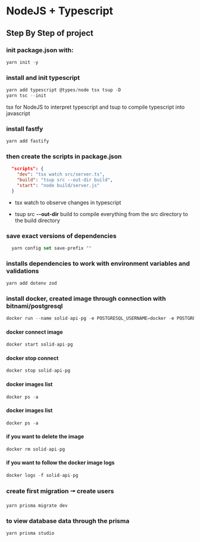 # NodeJS + Typescript

## Step By Step of project
### init package.json with:

```js
yarn init -y
```

### install and init typescript

```js
yarn add typescript @types/node tsx tsup -D  
yarn tsc --init
```
tsx for NodeJS to interpret typescript and tsup to compile typescript into javascript

### install fastfy 

```js
yarn add fastify
```

### then create the scripts in package.json

```json
  "scripts": {
    "dev": "tsx watch src/server.ts",
    "build": "tsup src --out-dir build",
    "start": "node build/server.js"
  }
  ```
* tsx watch to observe changes in typescript

* tsup src **--out-dir** build to compile everything from the src directory to the build directory

### save exact versions of dependencies

```js
  yarn config set save-prefix ""
```

### installs dependencies to work with environment variables and validations

```js
yarn add dotenv zod 
```

### install docker, created image through connection with bitnami/postgresql
```js
docker run --name solid-api-pg -e POSTGRESQL_USERNAME=docker -e POSTGRESQL_PASSWORD=docker -e POSTGRESQL_DATABASE=solidapi -p 5432:5432 bitnami/postgresql
```

#### docker connect image
```js
docker start solid-api-pg
```

#### docker stop connect
```js
docker stop solid-api-pg 
```

#### docker images list
```js
docker ps -a
```

#### docker images list
```js
docker ps -a
```

#### if you want to delete the image
```js
docker rm solid-api-pg 
```

#### if you want to follow the docker image logs
```js
docker logs -f solid-api-pg 
```

### create first migration 🠖 create users
```js
yarn prisma migrate dev
```

### to view database data through the prisma
```js
yarn prisma studio
```

